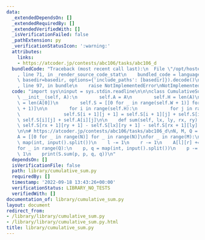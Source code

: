 ```yaml
---
data:
  _extendedDependsOn: []
  _extendedRequiredBy: []
  _extendedVerifiedWith: []
  _isVerificationFailed: false
  _pathExtension: py
  _verificationStatusIcon: ':warning:'
  attributes:
    links:
    - https://atcoder.jp/contests/abc106/tasks/abc106_d
  bundledCode: "Traceback (most recent call last):\n  File \"/opt/hostedtoolcache/PyPy/3.7.13/x64/site-packages/onlinejudge_verify/documentation/build.py\"\
    , line 71, in _render_source_code_stat\n    bundled_code = language.bundle(stat.path,\
    \ basedir=basedir, options={'include_paths': [basedir]}).decode()\n  File \"/opt/hostedtoolcache/PyPy/3.7.13/x64/site-packages/onlinejudge_verify/languages/python.py\"\
    , line 97, in bundle\n    raise NotImplementedError\nNotImplementedError\n"
  code: "import sys\ninput = sys.stdin.readline\n\n\nclass CumulativeSum2D:\n    def\
    \ __init__(self, A):\n        self.A = A\n        self.H = len(A)\n        self.W\
    \ = len(A[0])\n        self.S = [[0 for _ in range(self.W + 1)] for _ in range(self.H\
    \ + 1)]\n\n        for i in range(self.H):\n            for j in range(self.W):\n\
    \                self.S[i + 1][j + 1] = self.S[i + 1][j] + self.S[i][j + 1] -\
    \ self.S[i][j] + self.A[i][j]\n\n    def sum(self, lx, ly, rx, ry):\n        return\
    \ self.S[rx + 1][ry + 1] - self.S[lx][ry + 1] - self.S[rx + 1][ly] + self.S[lx][ly]\n\
    \n\n# https://atcoder.jp/contests/abc106/tasks/abc106_d\nN, M, Q = map(int, input().split())\n\
    A = [[0 for _ in range(N)] for _ in range(N)]\nfor _ in range(M):\n    l, r =\
    \ map(int, input().split())\n    l -= 1\n    r -= 1\n    A[l][r] += 1\n\nS = CumulativeSum2D(A)\n\
    for _ in range(Q):\n    p, q = map(int, input().split())\n    p -= 1\n    q -=\
    \ 1\n    print(S.sum(p, p, q, q))\n"
  dependsOn: []
  isVerificationFile: false
  path: library/cumulative_sum.py
  requiredBy: []
  timestamp: '2022-09-18 13:43:26+00:00'
  verificationStatus: LIBRARY_NO_TESTS
  verifiedWith: []
documentation_of: library/cumulative_sum.py
layout: document
redirect_from:
- /library/library/cumulative_sum.py
- /library/library/cumulative_sum.py.html
title: library/cumulative_sum.py
---
```

